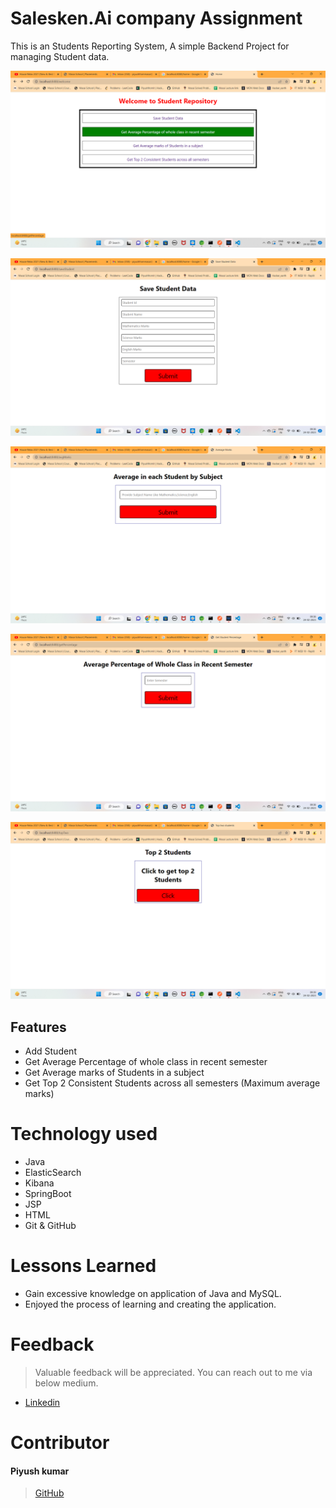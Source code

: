 
# Salesken.Ai company Assignment 

This is an Students Reporting System, A simple Backend Project for managing Student data.

  ![home page](https://github.com/Piyushfromit/KenAi-Assignment/blob/main/Data/one.png) 
  
  ![home page](https://github.com/Piyushfromit/KenAi-Assignment/blob/main/Data/two.png) 
  
  ![home page](https://github.com/Piyushfromit/KenAi-Assignment/blob/main/Data/three.png) 
  
  ![home page](https://github.com/Piyushfromit/KenAi-Assignment/blob/main/Data/four.png) 
  
  ![home page](https://github.com/Piyushfromit/KenAi-Assignment/blob/main/Data/five.png) 

## Features
- Add Student
- Get Average Percentage of whole class in recent semester
- Get Average marks of Students in a subject
- Get Top 2 Consistent Students across all semesters (Maximum average marks)


# Technology used 

- Java
- ElasticSearch
- Kibana
- SpringBoot
- JSP
- HTML
- Git & GitHub

# Lessons Learned

- Gain excessive knowledge on application of Java and MySQL.
- Enjoyed the process of learning and creating the application.

# Feedback
> Valuable feedback will be appreciated.
> You can reach out to me via below medium.

- [Linkedin](https://www.linkedin.com/in/piyushfromit/)
# Contributor
#### Piyush kumar
>[GitHub](https://github.com/piyushfromit)

